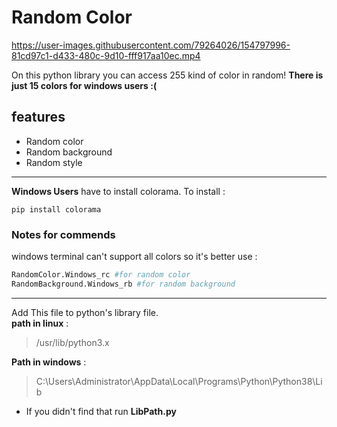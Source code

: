# Random Color 

https://user-images.githubusercontent.com/79264026/154797996-81cd97c1-d433-480c-9d10-fff917aa10ec.mp4
     
     
    
On this python library you can access 255 kind of color in random!
**There is just 15 colors for windows users :(**
## features

- Random color 
- Random background
- Random style

---
**Windows Users** have to install colorama.
To install : 

`pip install colorama`

### **Notes for commends** 
windows terminal can't support all colors so it's better use :
``` python 
RandomColor.Windows_rc #for random color
RandomBackground.Windows_rb #for random background
```
---
Add This file to python's library file.   
**path in linux** : 
>/usr/lib/python3.x

**Path in windows** :
>C:\Users\Administrator\AppData\Local\Programs\Python\Python38\Lib

- If you didn't find that run **LibPath.py**

